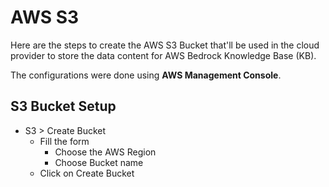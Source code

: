 # AWS S3

Here are the steps to create the AWS S3 Bucket that'll be used in the cloud provider to store the data content for AWS Bedrock Knowledge Base (KB).

The configurations were done using **AWS Management Console**.

## S3 Bucket Setup

- S3 > Create Bucket
    - Fill the form
        - Choose the AWS Region
        - Choose Bucket name
    - Click on Create Bucket
